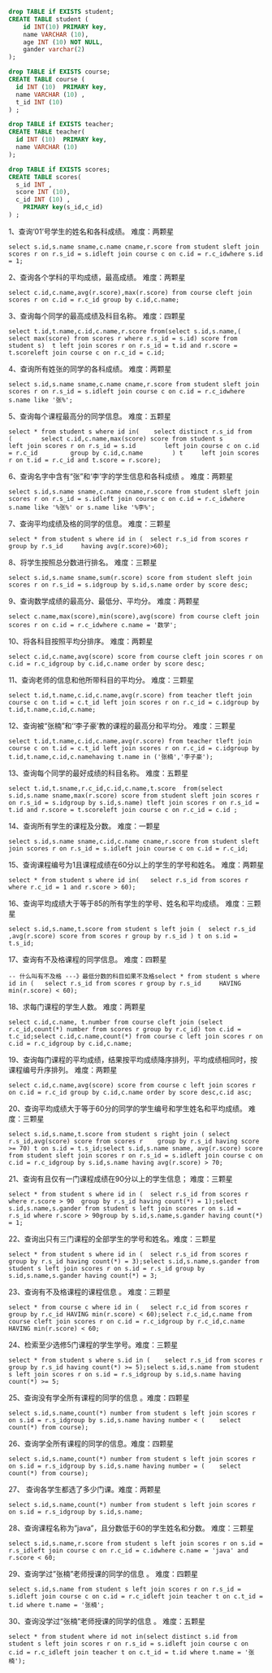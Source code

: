 ```sql
drop TABLE if EXISTS student;
CREATE TABLE student (
    id INT(10) PRIMARY key,
    name VARCHAR (10),
    age INT (10) NOT NULL,
    gander varchar(2)
);

drop TABLE if EXISTS course;
CREATE TABLE course (
  id INT (10)  PRIMARY key,
  name VARCHAR (10) ,
  t_id INT (10) 
) ;

drop TABLE if EXISTS teacher;
CREATE TABLE teacher(
  id INT (10)  PRIMARY key,
  name VARCHAR (10) 
);

drop TABLE if EXISTS scores;
CREATE TABLE scores(
  s_id INT ,
  score INT (10),
  c_id INT (10) ,
	PRIMARY key(s_id,c_id)
) ;

```

1、查询‘01’号学生的姓名和各科成绩。 难度：两颗星

`select s.id,s.name sname,c.name cname,r.score from student sleft join scores r on r.s_id = s.idleft join course c on c.id = r.c_idwhere s.id = 1;`

2、查询各个学科的平均成绩，最高成绩。 难度：两颗星

`select c.id,c.name,avg(r.score),max(r.score) from course cleft join scores r on c.id = r.c_id group by c.id,c.name;`

3、查询每个同学的最高成绩及科目名称。 难度：四颗星

`select t.id,t.name,c.id,c.name,r.score from(select s.id,s.name,(	select max(score) from scores r where r.s_id = s.id) score from student s)  t left join scores r on r.s_id = t.id and r.score = t.scoreleft join course c on r.c_id = c.id;`

4、查询所有姓张的同学的各科成绩。 难度：两颗星

`select s.id,s.name sname,c.name cname,r.score from student sleft join scores r on r.s_id = s.idleft join course c on c.id = r.c_idwhere s.name like '张%';`

5、查询每个课程最高分的同学信息。 难度：五颗星

`select * from student s where id in(    select distinct r.s_id from        (        select c.id,c.name,max(score) score from student s        left join scores r on r.s_id = s.id        left join course c on c.id = r.c_id         group by c.id,c.name        ) t     left join scores r on t.id = r.c_id and t.score = r.score);`

6、查询名字中含有“张”和‘李’字的学生信息和各科成绩 。 难度：两颗星

`select s.id,s.name sname,c.name cname,r.score from student sleft join scores r on r.s_id = s.idleft join course c on c.id = r.c_idwhere s.name like '%张%' or s.name like '%李%';`

7、查询平均成绩及格的同学的信息。 难度：三颗星

`select * from student s where id in (  select r.s_id from scores r 	group by r.s_id 	having avg(r.score)>60);`

8、将学生按照总分数进行排名。 难度：三颗星

`select s.id,s.name sname,sum(r.score) score from student sleft join scores r on r.s_id = s.idgroup by s.id,s.name order by score desc;`

9、查询数学成绩的最高分、最低分、平均分。 难度：两颗星

`select c.name,max(score),min(score),avg(score) from course cleft join scores r on c.id = r.c_idwhere c.name = '数学';`

10、将各科目按照平均分排序。 难度：两颗星

`select c.id,c.name,avg(score) score from course cleft join scores r on c.id = r.c_idgroup by c.id,c.name order by score desc;`

11、查询老师的信息和他所带科目的平均分。 难度：三颗星

`select t.id,t.name,c.id,c.name,avg(r.score) from teacher tleft join course c on t.id = c.t_id left join scores r on r.c_id = c.idgroup by t.id,t.name,c.id,c.name;`

12、查询被“张楠”和‘‘李子豪’教的课程的最高分和平均分。 难度：三颗星

`select t.id,t.name,c.id,c.name,avg(r.score) from teacher tleft join course c on t.id = c.t_id left join scores r on r.c_id = c.idgroup by t.id,t.name,c.id,c.namehaving t.name in ('张楠','李子豪');`

13、查询每个同学的最好成绩的科目名称。 难度：五颗星

`select t.id,t.sname,r.c_id,c.id,c.name,t.score  from(select s.id,s.name sname,max(r.score) score from student sleft join scores r on r.s_id = s.idgroup by s.id,s.name) tleft join scores r on r.s_id = t.id and r.score = t.scoreleft join course c on r.c_id = c.id ;`

14、查询所有学生的课程及分数。 难度：一颗星

`select s.id,s.name sname,c.id,c.name cname,r.score from student sleft join scores r on r.s_id = s.idleft join course c on c.id = r.c_id;`

15、查询课程编号为1且课程成绩在60分以上的学生的学号和姓名。 难度：两颗星

`select * from student s where id in(	select r.s_id from scores r where r.c_id = 1 and r.score > 60);`

16、查询平均成绩大于等于85的所有学生的学号、姓名和平均成绩。 难度：三颗星

`select s.id,s.name,t.score from student s left join (	select r.s_id ,avg(r.score) score from scores r group by r.s_id ) t on s.id = t.s_id;`

17、查询有不及格课程的同学信息。 难度：四颗星

`-- 什么叫有不及格 ---》最低分数的科目如果不及格select * from student s where id in (	select r.s_id from scores r group by r.s_id 	HAVING min(r.score) < 60);`

18、求每门课程的学生人数。 难度：两颗星

`select c.id,c.name, t.number from course cleft join (select r.c_id,count(*) number from scores r group by r.c_id) ton c.id = t.c_id;select c.id,c.name,count(*) from course c left join scores r on c.id = r.c_idgroup by c.id,c.name;`

19、查询每门课程的平均成绩，结果按平均成绩降序排列，平均成绩相同时，按课程编号升序排列。 难度：两颗星

`select c.id,c.name,avg(score) score from course c left join scores r on c.id = r.c_id group by c.id,c.name order by score desc,c.id asc;`

20、查询平均成绩大于等于60分的同学的学生编号和学生姓名和平均成绩。 难度：三颗星

`select s.id,s.name,t.score from student s right join (	select r.s_id,avg(score) score from scores r 	group by r.s_id having score >= 70) t on s.id = t.s_id;select s.id,s.name sname, avg(r.score) score from student sleft join scores r on r.s_id = s.idleft join course c on c.id = r.c_idgroup by s.id,s.name having avg(r.score) > 70;`

21、查询有且仅有一门课程成绩在90分以上的学生信息； 难度：三颗星

`select * from student s where id in (	select r.s_id from scores r where r.score > 90	group by r.s_id having count(*) = 1);select s.id,s.name,s.gander from student s left join scores r on s.id = r.s_id where r.score > 90group by s.id,s.name,s.gander having count(*) = 1;`

22、查询出只有三门课程的全部学生的学号和姓名。难度：三颗星

`select * from student s where id in (	select r.s_id from scores r group by r.s_id having count(*) = 3);select s.id,s.name,s.gander from student s left join scores r on s.id = r.s_id group by s.id,s.name,s.gander having count(*) = 3;`

23、查询有不及格课程的课程信息 。 难度：三颗星

`select * from course c where id in (	select r.c_id from scores r group by r.c_id	HAVING min(r.score) < 60);select r.c_id,c.name from course cleft join scores r on c.id = r.c_idgroup by r.c_id,c.name HAVING min(r.score) < 60;`

24、检索至少选修5门课程的学生学号。难度：三颗星

`select * from student s where s.id in (	select r.s_id from scores r group by r.s_id having count(*) >= 5);select s.id,s.name from student s left join scores r on s.id = r.s_idgroup by s.id,s.name having count(*) >= 5;`

25、查询没有学全所有课程的同学的信息 。难度：四颗星

`select s.id,s.name,count(*) number from student s left join scores r on s.id = r.s_idgroup by s.id,s.name having number < (	select count(*) from course);`

26、查询学全所有课程的同学的信息。难度：四颗星

`select s.id,s.name,count(*) number from student s left join scores r on s.id = r.s_idgroup by s.id,s.name having number = (	select count(*) from course);`

27、 查询各学生都选了多少门课。难度：两颗星

`select s.id,s.name,count(*) number from student s left join scores r on s.id = r.s_idgroup by s.id,s.name;`

28、查询课程名称为”java”，且分数低于60的学生姓名和分数。 难度：三颗星

`select s.id,s.name,r.score from student s left join scores r on s.id = r.s_idleft join course c on r.c_id = c.idwhere c.name = 'java' and r.score < 60;`

29、查询学过”张楠”老师授课的同学的信息 。 难度：四颗星

`select s.id,s.name from student s left join scores r on r.s_id = s.idleft join course c on c.id = r.c_idleft join teacher t on c.t_id = t.id where t.name = '张楠';`

30、查询没学过“张楠”老师授课的同学的信息 。 难度：五颗星

`select * from student where id not in(select distinct s.id from student s left join scores r on r.s_id = s.idleft join course c on c.id = r.c_idleft join teacher t on c.t_id = t.id where t.name = '张楠');`